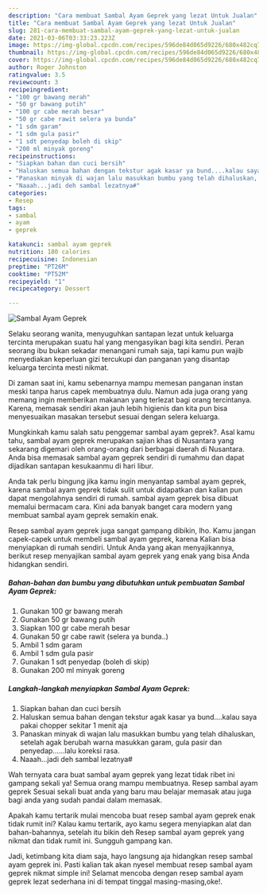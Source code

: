 ```yaml
---
description: "Cara membuat Sambal Ayam Geprek yang lezat Untuk Jualan"
title: "Cara membuat Sambal Ayam Geprek yang lezat Untuk Jualan"
slug: 281-cara-membuat-sambal-ayam-geprek-yang-lezat-untuk-jualan
date: 2021-03-06T03:33:23.223Z
image: https://img-global.cpcdn.com/recipes/596de84d065d9226/680x482cq70/sambal-ayam-geprek-foto-resep-utama.jpg
thumbnail: https://img-global.cpcdn.com/recipes/596de84d065d9226/680x482cq70/sambal-ayam-geprek-foto-resep-utama.jpg
cover: https://img-global.cpcdn.com/recipes/596de84d065d9226/680x482cq70/sambal-ayam-geprek-foto-resep-utama.jpg
author: Roger Johnston
ratingvalue: 3.5
reviewcount: 3
recipeingredient:
- "100 gr bawang merah"
- "50 gr bawang putih"
- "100 gr cabe merah besar"
- "50 gr cabe rawit selera ya bunda"
- "1 sdm garam"
- "1 sdm gula pasir"
- "1 sdt penyedap boleh di skip"
- "200 ml minyak goreng"
recipeinstructions:
- "Siapkan bahan dan cuci bersih"
- "Haluskan semua bahan dengan tekstur agak kasar ya bund....kalau saya pakai chopper sekitar 1 menit aja"
- "Panaskan minyak di wajan lalu masukkan bumbu yang telah dihaluskan, setelah agak berubah warna masukkan garam, gula pasir dan penyedap......lalu koreksi rasa."
- "Naaah...jadi deh sambal lezatnya#"
categories:
- Resep
tags:
- sambal
- ayam
- geprek

katakunci: sambal ayam geprek 
nutrition: 180 calories
recipecuisine: Indonesian
preptime: "PT26M"
cooktime: "PT52M"
recipeyield: "1"
recipecategory: Dessert

---
```



![Sambal Ayam Geprek](https://img-global.cpcdn.com/recipes/596de84d065d9226/680x482cq70/sambal-ayam-geprek-foto-resep-utama.jpg)

Selaku seorang wanita, menyuguhkan santapan lezat untuk keluarga tercinta merupakan suatu hal yang mengasyikan bagi kita sendiri. Peran seorang ibu bukan sekadar menangani rumah saja, tapi kamu pun wajib menyediakan keperluan gizi tercukupi dan panganan yang disantap keluarga tercinta mesti nikmat.

Di zaman  saat ini, kamu sebenarnya mampu memesan panganan instan meski tanpa harus capek membuatnya dulu. Namun ada juga orang yang memang ingin memberikan makanan yang terlezat bagi orang tercintanya. Karena, memasak sendiri akan jauh lebih higienis dan kita pun bisa menyesuaikan masakan tersebut sesuai dengan selera keluarga. 



Mungkinkah kamu salah satu penggemar sambal ayam geprek?. Asal kamu tahu, sambal ayam geprek merupakan sajian khas di Nusantara yang sekarang digemari oleh orang-orang dari berbagai daerah di Nusantara. Anda bisa memasak sambal ayam geprek sendiri di rumahmu dan dapat dijadikan santapan kesukaanmu di hari libur.

Anda tak perlu bingung jika kamu ingin menyantap sambal ayam geprek, karena sambal ayam geprek tidak sulit untuk didapatkan dan kalian pun dapat mengolahnya sendiri di rumah. sambal ayam geprek bisa dibuat memalui bermacam cara. Kini ada banyak banget cara modern yang membuat sambal ayam geprek semakin enak.

Resep sambal ayam geprek juga sangat gampang dibikin, lho. Kamu jangan capek-capek untuk membeli sambal ayam geprek, karena Kalian bisa menyiapkan di rumah sendiri. Untuk Anda yang akan menyajikannya, berikut resep menyajikan sambal ayam geprek yang enak yang bisa Anda hidangkan sendiri.

<!--inarticleads1-->

##### Bahan-bahan dan bumbu yang dibutuhkan untuk pembuatan Sambal Ayam Geprek:

1. Gunakan 100 gr bawang merah
1. Gunakan 50 gr bawang putih
1. Siapkan 100 gr cabe merah besar
1. Gunakan 50 gr cabe rawit (selera ya bunda..)
1. Ambil 1 sdm garam
1. Ambil 1 sdm gula pasir
1. Gunakan 1 sdt penyedap (boleh di skip)
1. Gunakan 200 ml minyak goreng




<!--inarticleads2-->

##### Langkah-langkah menyiapkan Sambal Ayam Geprek:

1. Siapkan bahan dan cuci bersih
1. Haluskan semua bahan dengan tekstur agak kasar ya bund....kalau saya pakai chopper sekitar 1 menit aja
1. Panaskan minyak di wajan lalu masukkan bumbu yang telah dihaluskan, setelah agak berubah warna masukkan garam, gula pasir dan penyedap......lalu koreksi rasa.
1. Naaah...jadi deh sambal lezatnya#




Wah ternyata cara buat sambal ayam geprek yang lezat tidak ribet ini gampang sekali ya! Semua orang mampu membuatnya. Resep sambal ayam geprek Sesuai sekali buat anda yang baru mau belajar memasak atau juga bagi anda yang sudah pandai dalam memasak.

Apakah kamu tertarik mulai mencoba buat resep sambal ayam geprek enak tidak rumit ini? Kalau kamu tertarik, ayo kamu segera menyiapkan alat dan bahan-bahannya, setelah itu bikin deh Resep sambal ayam geprek yang nikmat dan tidak rumit ini. Sungguh gampang kan. 

Jadi, ketimbang kita diam saja, hayo langsung aja hidangkan resep sambal ayam geprek ini. Pasti kalian tak akan nyesel membuat resep sambal ayam geprek nikmat simple ini! Selamat mencoba dengan resep sambal ayam geprek lezat sederhana ini di tempat tinggal masing-masing,oke!.

